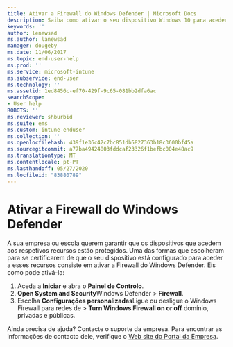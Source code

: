 ```yaml
---
title: Ativar a Firewall do Windows Defender | Microsoft Docs
description: Saiba como ativar o seu dispositivo Windows 10 para aceder aos recursos da empresa ao ativar a sua firewall.
keywords: ''
author: lenewsad
ms.author: lanewsad
manager: dougeby
ms.date: 11/06/2017
ms.topic: end-user-help
ms.prod: ''
ms.service: microsoft-intune
ms.subservice: end-user
ms.technology: ''
ms.assetid: 1ed8456c-ef70-429f-9c65-081bb2dfa6ac
searchScope:
- User help
ROBOTS: ''
ms.reviewer: shburbid
ms.suite: ems
ms.custom: intune-enduser
ms.collection: ''
ms.openlocfilehash: 439f1e36c42c7bc851db5827363b18c3600bf45a
ms.sourcegitcommit: a77ba49424803fddcaf23326f1befbc004e48ac9
ms.translationtype: MT
ms.contentlocale: pt-PT
ms.lasthandoff: 05/27/2020
ms.locfileid: "83880789"
---
```

# <a name="turn-on-your-windows-defender-firewall"></a>Ativar a Firewall do Windows Defender

A sua empresa ou escola querem garantir que os dispositivos que acedem aos respetivos recursos estão protegidos. Uma das formas que escolheram para se certificarem de que o seu dispositivo está configurado para aceder a esses recursos consiste em ativar a Firewall do Windows Defender. Eis como pode ativá-la:

1. Aceda a **Iniciar** e abra o **Painel de Controlo**.
2. **Open System and Security**Windows Defender  >  **Firewall**.
3. Escolha **Configurações personalizadas**Ligue ou desligue o Windows Firewall para redes de  >  **Turn Windows Firewall on or off** domínio, privadas e públicas.

Ainda precisa de ajuda? Contacte o suporte da empresa. Para encontrar as informações de contacto dele, verifique o [Web site do Portal da Empresa](https://go.microsoft.com/fwlink/?linkid=2010980).
